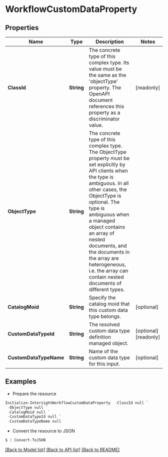 # WorkflowCustomDataProperty
## Properties

Name | Type | Description | Notes
------------ | ------------- | ------------- | -------------
**ClassId** | **String** | The concrete type of this complex type. Its value must be the same as the &#39;objectType&#39; property. The OpenAPI document references this property as a discriminator value. | [readonly] 
**ObjectType** | **String** | The concrete type of this complex type. The ObjectType property must be set explicitly by API clients when the type is ambiguous. In all other cases, the  ObjectType is optional.  The type is ambiguous when a managed object contains an array of nested documents, and the documents in the array are heterogeneous, i.e. the array can contain nested documents of different types. | 
**CatalogMoid** | **String** | Specify the catalog moid that this custom data type belongs. | [optional] 
**CustomDataTypeId** | **String** | The resolved custom data type definition managed object. | [optional] [readonly] 
**CustomDataTypeName** | **String** | Name of the custom data type for this input. | [optional] 

## Examples

- Prepare the resource
```powershell
Initialize-IntersightWorkflowCustomDataProperty  -ClassId null `
 -ObjectType null `
 -CatalogMoid null `
 -CustomDataTypeId null `
 -CustomDataTypeName null
```

- Convert the resource to JSON
```powershell
$ | Convert-ToJSON
```

[[Back to Model list]](../README.md#documentation-for-models) [[Back to API list]](../README.md#documentation-for-api-endpoints) [[Back to README]](../README.md)

